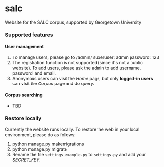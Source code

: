 # salc
Website for the SALC corpus, supported by Georgetown University

### Supported features
#### User management
1. To manage users, please go to /admin/
superuser: admin
password: 123
2. The registration function is not supported (since it's not a public website). To add users, please ask the admin to add username, password, and email.
3. Anonymous users can visit the *Home* page, but only **logged-in users** can visit the *Corpus* page and do query.

#### Corpus searching
- TBD

### Restore locally
Currently the website runs locally. To restore the web in your local environment, please do as follows:
1. python manage.py makemigrations
2. python manage.py migrate
3. Rename the file `settings_example.py` to `settings.py` and add your *SECRET_KEY*.
